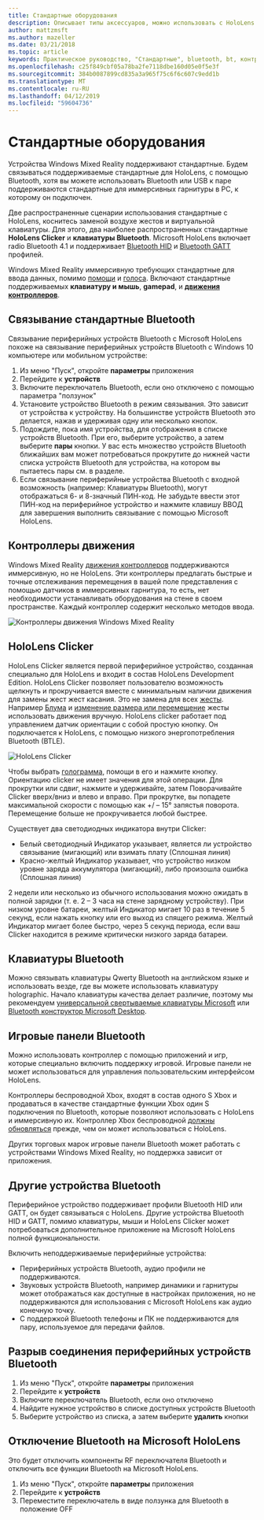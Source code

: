 ```yaml
---
title: Стандартные оборудования
description: Описывает типы аксессуаров, можно использовать с HoloLens и Windows Mixed Reality, а также способы их настройки.
author: mattzmsft
ms.author: mazeller
ms.date: 03/21/2018
ms.topic: article
keywords: Практическое руководство, "Стандартные", bluetooth, bt, контроллер, игровой, clicker, xbox
ms.openlocfilehash: c25f849cbf05a78ba2fe7118dbe160d05e0f5e3f
ms.sourcegitcommit: 384b0087899cd835a3a965f75c6f6c607c9edd1b
ms.translationtype: MT
ms.contentlocale: ru-RU
ms.lasthandoff: 04/12/2019
ms.locfileid: "59604736"
---
```

# <a name="hardware-accessories"></a>Стандартные оборудования

Устройства Windows Mixed Reality поддерживают стандартные. Будем связываться поддерживаемые стандартные для HoloLens, с помощью Bluetooth, хотя вы можете использовать Bluetooth или USB к паре поддерживаются стандартные для иммерсивных гарнитуры в PC, к которому он подключен.

Две распространенные сценарии использования стандартные с HoloLens, коснитесь заменой воздухе жестов и виртуальной клавиатуры. Для этого, два наиболее распространенных стандартные **HoloLens Clicker** и **клавиатуры Bluetooth**. Microsoft HoloLens включает radio Bluetooth 4.1 и поддерживает [Bluetooth HID](https://en.wikipedia.org/wiki/List_of_Bluetooth_profiles#Human_Interface_Device_Profile_.28HID.29) и [Bluetooth GATT](https://en.wikipedia.org/wiki/List_of_Bluetooth_profiles#Generic_Attribute_Profile_.28GATT.29) профилей.

Windows Mixed Reality иммерсивную требующих стандартные для ввода данных, помимо [помощи](gaze.md) и [голоса](voice-input.md). Включают стандартные поддерживаемых **клавиатуру и мышь**, **gamepad**, и  **[движения контроллеров](motion-controllers.md)**.

## <a name="pairing-bluetooth-accessories"></a>Связывание стандартные Bluetooth

Связывание периферийных устройств Bluetooth с Microsoft HoloLens похоже на связывание периферийных устройств Bluetooth с Windows 10 компьютере или мобильном устройстве:
1. Из меню "Пуск", откройте **параметры** приложения
2. Перейдите к **устройств**
3. Включите переключатель Bluetooth, если оно отключено с помощью параметра "ползунок"
4. Установите устройство Bluetooth в режим связывания. Это зависит от устройства к устройству. На большинстве устройств Bluetooth это делается, нажав и удерживая одну или несколько кнопок.
5. Подождите, пока имя устройства, для отображения в списке устройств Bluetooth. При его, выберите устройство, а затем выберите **пары** кнопки. У вас есть множество устройств Bluetooth ближайших вам может потребоваться прокрутите до нижней части списка устройств Bluetooth для устройства, на котором вы пытаетесь пары см. в разделе.
6. Если связывание периферийные устройства Bluetooth с входной возможность (например: Клавиатуры Bluetooth), могут отображаться 6- и 8-значный ПИН-код. Не забудьте ввести этот ПИН-код на периферийное устройство и нажмите клавишу ВВОД для завершения выполнить связывание с помощью Microsoft HoloLens.

## <a name="motion-controllers"></a>Контроллеры движения

Windows Mixed Reality [движения контроллеров](motion-controllers.md) поддерживаются иммерсивную, но не HoloLens. Эти контроллеры предлагать быстрые и точные отслеживания перемещения в вашей поле представления с помощью датчиков в иммерсивных гарнитура, то есть, нет необходимости устанавливать оборудования на стене в своем пространстве. Каждый контроллер содержит несколько методов ввода.

![Контроллеры движения Windows Mixed Reality](images/winmr-ck-1080x1080-350px.jpg)

## <a name="hololens-clicker"></a>HoloLens Clicker

HoloLens Clicker является первой периферийное устройство, созданная специально для HoloLens и входит в состав HoloLens Development Edition. HoloLens Clicker позволяет пользователю возможность щелкнуть и прокручивается вместе с минимальным наличии движения для замены жест жест касания. Это не замена для всех [жесты](gestures.md). Например [Блума](gestures.md#bloom) и [изменение размера или перемещение](gestures.md#composite-gestures) жесты использовать движения вручную. HoloLens clicker работает под управлением датчик ориентации с собой простую кнопку. Он подключается к HoloLens, с помощью низкого энергопотребления Bluetooth (BTLE).

![HoloLens Clicker](images/hololens-clicker-500px.jpg)

Чтобы выбрать [голограмма](hologram.md), помощи в его и нажмите кнопку. Ориентацию clicker не имеет значения для этой операции. Для прокрутки или сдвиг, нажмите и удерживайте, затем Поворачивайте Clicker вверх/вниз и влево и вправо. При прокрутке, вы попадете максимальной скорости с помощью как +/ – 15° запястья поворота. Перемещение больше не прокручивается любой быстрее.

Существует два светодиодных индикатора внутри Clicker:
* Белый светодиодный Индикатор указывает, является ли устройство связывание (мигающий) или взимать плату (Сплошная линия)
* Красно-желтый Индикатор указывает, что устройство низком уровне заряда аккумулятора (мигающий), либо произошла ошибка (Сплошная линия)

2 недели или несколько из обычного использования можно ожидать в полной зарядки (т. е. 2 – 3 часа на стене зарядному устройству). При низком уровне батареи, желтый Индикатор мигает 10 раз в течение 5 секунд, если нажать кнопку или его выход из спящего режима. Желтый Индикатор мигает более быстро, через 5 секунд периода, если ваш Clicker находится в режиме критически низкого заряда батареи.

## <a name="bluetooth-keyboards"></a>Клавиатуры Bluetooth

Можно связывать клавиатуры Qwerty Bluetooth на английском языке и использовать везде, где вы можете использовать клавиатуру holographic. Начало клавиатуры качества делает различие, поэтому мы рекомендуем [универсальной свертываемые клавиатуры Microsoft](https://www.microsoft.com/accessories/products/keyboards/universal-foldable-keyboard/gu5-00001) или [Bluetooth конструктор Microsoft Desktop](https://www.microsoft.com/accessories/products/keyboards/designer-bluetooth-desktop/7n9-00001).

## <a name="bluetooth-gamepads"></a>Игровые панели Bluetooth

Можно использовать контроллер с помощью приложений и игр, которые специально включить поддержку игровой. Игровые панели не может использоваться для управления пользовательским интерфейсом HoloLens.

Контроллеры беспроводной Xbox, входят в состав одного S Xbox и продаваться в качестве стандартные функции Xbox один S подключения по Bluetooth, которые позволяют использовать с HoloLens и иммерсивную их. Контроллер Xbox беспроводной [должны обновляться](https://support.xbox.com/xbox-one/accessories/update-controller-for-stereo-headset-adapter) прежде, чем он может использоваться с HoloLens.

Других торговых марок игровые панели Bluetooth может работать с устройствами Windows Mixed Reality, но поддержка зависит от приложения.

## <a name="other-bluetooth-accessories"></a>Другие устройства Bluetooth

Периферийное устройство поддерживает профили Bluetooth HID или GATT, он будет связываться с HoloLens. Другие устройства Bluetooth HID и GATT, помимо клавиатуры, мыши и HoloLens Clicker может потребоваться дополнительное приложение на Microsoft HoloLens полной функциональности.

Включить неподдерживаемые периферийные устройства:
* Периферийных устройств Bluetooth, аудио профили не поддерживаются.
* Звуковых устройств Bluetooth, например динамики и гарнитуры может отображаться как доступные в настройках приложения, но не поддерживаются для использования с Microsoft HoloLens как аудио конечную точку.
* С поддержкой Bluetooth телефоны и ПК не поддерживаются для пару, используемое для передачи файлов.

## <a name="unpairing-a-bluetooth-peripheral"></a>Разрыв соединения периферийных устройств Bluetooth
1. Из меню "Пуск", откройте **параметры** приложения
2. Перейдите к **устройств**
3. Включите переключатель Bluetooth, если оно отключено
4. Найдите нужное устройство в списке доступных устройств Bluetooth
5. Выберите устройство из списка, а затем выберите **удалить** кнопки

## <a name="disabling-bluetooth-on-microsoft-hololens"></a>Отключение Bluetooth на Microsoft HoloLens

Это будет отключить компоненты RF переключателя Bluetooth и отключить все функции Bluetooth на Microsoft HoloLens.
1. Из меню "Пуск", откройте **параметры** приложения
2. Перейдите к **устройств**
3. Переместите переключатель в виде ползунка для Bluetooth в положение OFF
